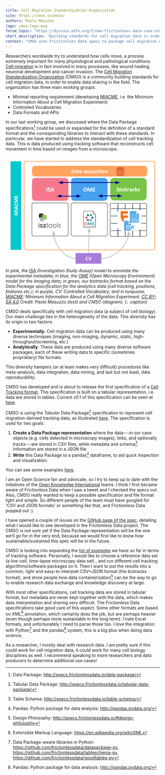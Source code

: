 ```yaml
---
title: Cell Migration Standardization Organization
site: https://cmso.science/
authors: Paola Masuzzo
logo: cmso-logo.png
forum_topic: "https://discuss.okfn.org/t/new-frictionless-data-case-study-published-cell-migration-standardization-organization/5353"
short_description: "Building standards for cell migration data in order to enable data sharing in the field"
context: "CMSO uses Frictionless Data specs to package cell migration data and load it into Pandas for data analysis and creation of visualizations."
---
```


Researchers worldwide try to understand how cells move, a process extremely important for many physiological and pathological conditions. [Cell migration](https://en.wikipedia.org/wiki/Cell_migration)
is in fact involved in many processes, like wound healing, neuronal development and cancer invasion. The [Cell Migration Standardization Organization](https://cmso.science/) (CMSO) is a community building standards for cell migration data, in order to
enable data sharing in the field. The organization has three main working groups:

- Minimal reporting requirement (developing [MIACME](https://github.com/CellMigStandOrg/MIACME), i.e. the Minimum Information About a Cell Migration Experiment)
- Controlled Vocabularies
- Data Formats and APIs

In our last working group, we discussed where the Data Package specifications[^datapackages] could be used or expanded for the definition of a standard format and the corresponding libraries to interact with these
standards. In particular, we have started to address the
standardization of cell tracking data. This is data produced using tracking software that reconstructs cell movement in time based on images from a microscope.

![Diagram](/img/case-studies/cmso-1.png)
*In pink, the [ISA](http://isa-tools.org/) (Investigation Study Assay) model to annotate the experimental metadata; in blue, the [OME](http://www.openmicroscopy.org/) (Open Microscopy Environment) model for the imaging data; in green, our biotracks format based on the Data Package specification for the analytics data (cell tracking, positions, features etc.); in purple, CV: Controlled Vocabulary; and in turquoise, [MIACME](https://github.com/CellMigStandOrg/MIACME): Minimum Information About a Cell Migration Experiment.  [CC BY-SA 4.0](https://creativecommons.org/licenses/by-sa/4.0/) Credit: Paola Masuzzo (text) and CMSO (diagram).*
{: .caption}

CMSO deals specifically with cell migration data (a subject of cell biology). Our main challenge lies in the heterogeneity of the data. This diversity has its origin in two factors:

- **Experimentally**: Cell migration data can be produced using many diverse techniques (imaging, non-imaging, dynamic, static, high-throughput/screening, etc.)
- **Analytically**: These data are produced using many diverse software packages, each of these writing data to specific (sometimes proprietary) file formats.

This diversity hampers (or at least makes very difficult) procedures like meta-analysis, data integration, data mining, and last but not least, data *reproducibility*.

CMSO has developed and is about to release the first specification of a [Cell Tracking format](https://cellmigstandorg.github.io/Tracks/). This
specification is built on a tabular representation, i.e. data are stored in tables.  Current v0.1 of this specification can be seen at [here](https://cellmigstandorg.github.io/Tracks/v0.1/).

CMSO is using the *Tabular* Data Package[^tdp] specification to represent cell migration-derived tracking data, as illustrated
[here](https://github.com/CellMigStandOrg/biotracks/). The
specification is used for two goals:

1. **Create a Data Package representation** where the data---in our
   case objects (e.g.  cells detected in microscopy images), links,
   and optionally tracks---are stored in CSV files, while metadata and
   schema[^tableschema] information are stored in a JSON file.
1. **Write** this Data Package to a pandas[^pandas] dataframe, to aid quick
   inspection and visualization.

You can see some examples
[here](https://github.com/CellMigStandOrg/biotracks/tree/master/examples).

I am an Open Science fan and advocate, so I try to keep up to date
with the initiatives of the
[Open Knowledge International](https://okfn.org) teams. I think I first became aware of Frictionless Data when I saw
a tweet and I checked the specs out. Also, CMSO really wanted to keep
a possible specification and file format light and simple. So
different people of the team must have googled for 'CSV and JSON
formats' or something like that, and Frictionless Data popped out :).

I have opened a couple of issues on the
[GitHub page of the spec](https://github.com/frictionlessdata/specs), detailing what I would like to see developed in the Frictionless Data project. The
CMSO is not sure yet if the Data Package representation will be the
one we’ll go for in the very end, because we would first like to know
how sustainable/sustained this spec will be in the future.

CMSO is looking into expanding the
[list of examples](https://github.com/CellMigStandOrg/biotracks/tree/master/examples)
we have so far in terms of tracking software. Personally, I would like
to choose a reference data set (a live-cell, time-lapse microscopy
data set) , and run different cell tracking algorithms/software
packages on it. Then I want to put the results into a common, light
and easy-to-interpret CSV+JSON format (the biotracks format), and show
people how data containerization[^philosophy] can be the way to go to
enable research data exchange and knowledge discovery at large.

With most other specifications, cell tracking data are  stored in tabular format, but metadata
are never kept together with the data, which makes data interpretation
and sharing very difficult. The Frictionless Data specifications take good care of
this aspect. Some other formats are based on XML[^xml] annotation,
which certainly does the job, but are perhaps heavier (even though
perhaps more sustainable in the long term). I hate Excel formats, and
unfortunately I need to parse those too. I love the integration with
Python[^python] and the pandas[^pandas] system, this is a big plus
when doing data science.

As a researcher, I mostly deal with research data. I am pretty sure if
this could work for cell migration data, it could work for many cell
biology disciplines as well. I recommend speaking to more researchers and data producers to determine additional use cases!

[^pandas]: Pandas: Python package for data analysis: <http://pandas.pydata.org/>
[^datapackages]: Data Package: <http://specs.frictionlessdata.io/data-package/>
[^xml]: Extensible Markup Language: <https://en.wikipedia.org/wiki/XML>
[^tdp]: Tabular Data Package: <http://specs.frictionlessdata.io/tabular-data-package/>
[^tableschema]: Table Schema: <http://specs.frictionlessdata.io/table-schema/>
[^philosophy]: Design Philosophy: <http://specs.frictionlessdata.io/#design-philosophy>
[^python]: Data Package-aware libraries in Python: <https://github.com/frictionlessdata/datapackage-py>, <https://github.com/frictionlessdata/tableschema-py>, <https://github.com/frictionlessdata/goodtables-py>
